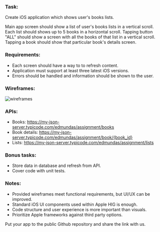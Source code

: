 ### Task:
Create iOS application which shows user's books lists.

Main app screen should show a list of user's books lists in a vertical scroll. Each list should shows up to 5 books in a horizontal scroll. Tapping button "ALL" should show a screen with all the books of that list in a vertical scroll. Tapping a book should show that particular book's details screen.

### Requirements:
- Each screen should have a way to to refresh content.
- Application must support at least three latest iOS versions.
- Errors should be handled and information should be shown to the user.

### Wireframes:
![wireframes](https://github.com/edmundas/assignment/wireframes.png)

### APIs:
- Books: https://my-json-server.typicode.com/edmundas/assignment/books
- Book details: https://my-json-server.typicode.com/edmundas/assignment/book/{book_id}
- Lists: https://my-json-server.typicode.com/edmundas/assignment/lists

### Bonus tasks:
- Store data in database and refresh from API.
- Cover code with unit tests.

### Notes:
- Provided wireframes meet functional requirements, but UI/UX can be improved.
- Standard iOS UI components used within Apple HIG is enough.
- Code structure and user experience is more important than visuals.
- Prioritize Apple frameworks against third party options.


Put your app to the public Github repository and share the link with us.
